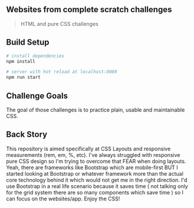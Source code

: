 ## Websites from complete scratch challenges
> HTML and pure CSS challenges

## Build Setup

``` bash
# install dependencies
npm install

# server with hot reload at localhost:8080
npm run start

```

## Challenge Goals
The goal of those challenges is to practice plain, usable and maintainable CSS.


## Back Story
This repository is aimed specifically at CSS Layouts and responsive measurements (rem, em, %, etc). I've always struggled with responsive pure CSS design so I'm trying to overcome that FEAR when doing layouts. Yeah, there are frameworks like Bootstrap which are mobile-first BUT I started looking at Bootstrap or whatever framework more than the actual core technology behind it which would not get me in the right direction. I'd use Bootstrap in a real life scenario because it saves time ( not talking only for the grid system there are so many components which save time ) so I can focus on the websites/app. Enjoy the CSS!
